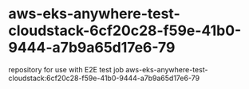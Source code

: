 # aws-eks-anywhere-test-cloudstack-6cf20c28-f59e-41b0-9444-a7b9a65d17e6-79
repository for use with E2E test job aws-eks-anywhere-test-cloudstack:6cf20c28-f59e-41b0-9444-a7b9a65d17e6-79
